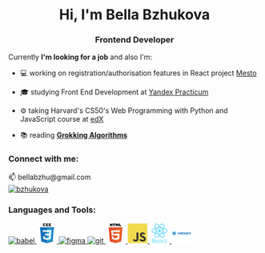 <h1 align="center">Hi, I'm Bella Bzhukova</h1>
<h3 align="center">Frontend Developer</h3>

Currently **I'm looking for a job** and also I'm:

- 💻 working on registration/authorisation features in React project [Mesto](https://github.com/bellabzhu/mesto-react)

- 🎓 studying Front End Development at <a href="https://www.linkedin.com/company/practicum-russia">Yandex Practicum</a>

- ⚙️ taking Harvard's CS50's Web Programming with Python and JavaScript course at <a href="https://learning.edx.org/course/course-v1:HarvardX+CS50W+Web/home">edX</a>

- 📚 reading <a href="https://www.goodreads.com/book/show/22847284-grokking-algorithms-an-illustrated-guide-for-programmers-and-other-curio">**Grokking Algorithms**</a>



<h3 align="left">Connect with me:</h3>
<p align="left">
📫 bellabzhu@gmail.com <br>
<a href="https://linkedin.com/in/bzhukova" target="blank"><img align="center" src="https://raw.githubusercontent.com/rahuldkjain/github-profile-readme-generator/master/src/images/icons/Social/linked-in-alt.svg" alt="bzhukova" height="30" width="40" /></a>
</p>

<h3 align="left">Languages and Tools:</h3>
<p align="left"> <a href="https://babeljs.io/" target="_blank" rel="noreferrer"> <img src="https://www.vectorlogo.zone/logos/babeljs/babeljs-icon.svg" alt="babel" width="40" height="40"/> </a> <a href="https://www.w3schools.com/css/" target="_blank" rel="noreferrer"> <img src="https://raw.githubusercontent.com/devicons/devicon/master/icons/css3/css3-original-wordmark.svg" alt="css3" width="40" height="40"/> </a> <a href="https://www.figma.com/" target="_blank" rel="noreferrer"> <img src="https://www.vectorlogo.zone/logos/figma/figma-icon.svg" alt="figma" width="40" height="40"/> </a> <a href="https://git-scm.com/" target="_blank" rel="noreferrer"> <img src="https://www.vectorlogo.zone/logos/git-scm/git-scm-icon.svg" alt="git" width="40" height="40"/> </a> <a href="https://www.w3.org/html/" target="_blank" rel="noreferrer"> <img src="https://raw.githubusercontent.com/devicons/devicon/master/icons/html5/html5-original-wordmark.svg" alt="html5" width="40" height="40"/> </a> <a href="https://developer.mozilla.org/en-US/docs/Web/JavaScript" target="_blank" rel="noreferrer"> <img src="https://raw.githubusercontent.com/devicons/devicon/master/icons/javascript/javascript-original.svg" alt="javascript" width="40" height="40"/> </a> <a href="https://reactjs.org/" target="_blank" rel="noreferrer"> <img src="https://raw.githubusercontent.com/devicons/devicon/master/icons/react/react-original-wordmark.svg" alt="react" width="40" height="40"/> </a> <a href="https://webpack.js.org" target="_blank" rel="noreferrer"> <img src="https://raw.githubusercontent.com/devicons/devicon/d00d0969292a6569d45b06d3f350f463a0107b0d/icons/webpack/webpack-original-wordmark.svg" alt="webpack" width="40" height="40"/> </a> </p>
